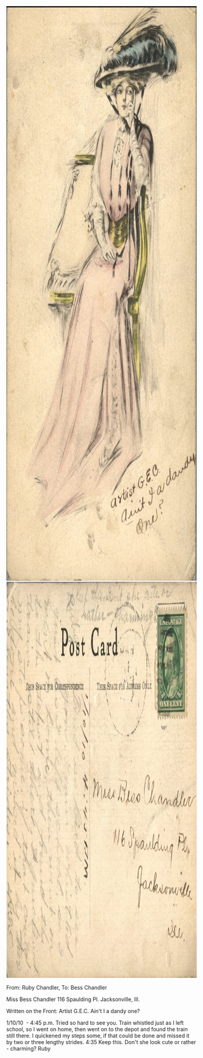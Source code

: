 <html><body><img class="alignnone size-full wp-image-1157" src="/wp-content/uploads/2014/06/postcard-2014-20140605_12234360_0504.jpg" alt="postcard-2014-20140605_12234360_0504" width="1053" height="1516"> <img class="alignnone size-full wp-image-1158" src="/wp-content/uploads/2014/06/postcard-2014-20140605_12235498_0505.jpg" alt="postcard-2014-20140605_12235498_0505" width="1547" height="1045">

From: Ruby Chandler, To: Bess Chandler

Miss Bess Chandler
116 Spaulding Pl.
Jacksonville, Ill.

Written on the Front:
Artist G.E.C.
Ain't I a dandy one?

1/10/10  - 4:45 p.m.
Tried so hard to see you. Train whistled just as I left school, so I went on home, then went on to the depot and found the train still there. I quickened my steps some, if that could be done and missed it by two or three lengthy strides. 4:35
Keep this. Don't she look cute or rather - charming?
Ruby</body></html>